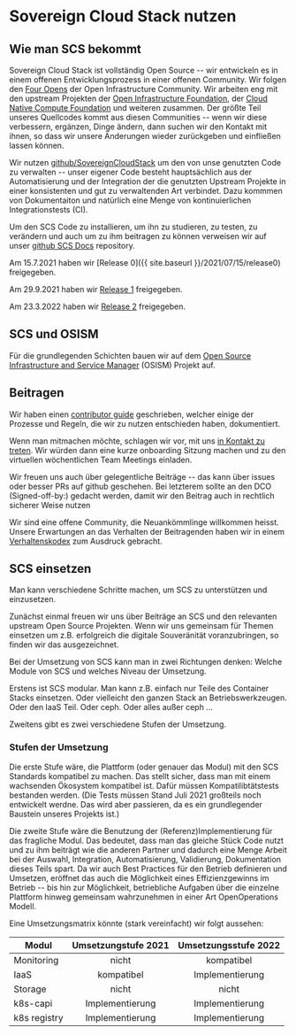 # Sovereign Cloud Stack nutzen

## Wie man SCS bekommt

Sovereign Cloud Stack ist vollständig Open Source -- wir entwickeln
es in einem offenen Entwicklungsprozess in einer offenen Community.
Wir folgen den
[Four Opens](https://openinfra.dev/four-opens/) der Open Infrastructure
Community. Wir arbeiten eng mit den upstream Projekten der
[Open Infrastructure Foundation](https://openinfra.dev/), der 
[Cloud Native Compute Foundation](https://cncf.io/) und weiteren
zusammen. Der größte Teil unseres Quellcodes kommt aus diesen
Communities -- wenn wir diese verbessern, ergänzen, Dinge
ändern, dann suchen wir den Kontakt mit ihnen, so dass wir
unsere Änderungen wieder zurückgeben und einfließen lassen können.

Wir nutzen [github/SovereignCloudStack](https://github.com/SovereignCloudStack/) um
den von unse genutzten Code zu verwalten -- unser eigener Code
besteht hauptsächlich aus der Automatisierung und der
Integration der die genutzten Upstream Projekte in einer
konsistenten und gut zu verwaltenden Art verbindet.
Dazu kommmen von Dokumentaiton und natürlich eine Menge
von kontinuierlichen Integrationstests (CI).

Um den SCS Code zu installieren, um ihn zu studieren, zu testen,
zu verändern und auch um zu ihm beitragen zu können verweisen wir
auf unser
[github SCS Docs](https://github.com/SovereignCloudStack/Docs/)
repository.

Am 15.7.2021 haben wir [Release 0]({{ site.baseurl }}/2021/07/15/release0) freigegeben.

Am 29.9.2021 haben wir [Release 1](https://github.com/SovereignCloudStack/Docs/blob/main/Release-Notes/Release1.md) freigegeben.

Am 23.3.2022 haben wir [Release 2](https://github.com/SovereignCloudStack/Docs/blob/main/Release-Notes/Release2.md) freigegeben.

## SCS und OSISM

Für die grundlegenden Schichten bauen wir auf dem
[Open Source Infrastructure and Service Manager](https://osism.tech/) (OSISM)
Projekt auf.

## Beitragen

Wir haben einen
[contributor guide](https://scs.community/docs/contributor/)
geschrieben, welcher einige der Prozesse und Regeln, die wir
zu nutzen entschieden haben, dokumentiert.

Wenn man mitmachen möchte, schlagen wir vor, mit uns
[in Kontakt zu treten](mailto:project@scs.sovereignit.de).
Wir würden dann eine kurze onboarding Sitzung machen und
zu den virtuellen wöchentlichen Team Meetings einladen.

Wir freuen uns auch über gelegentliche Beiträge -- das kann
über issues oder besser PRs auf github geschehen.
Bei letzterem sollte an den DCO (Signed-off-by:) gedacht werden,
damit wir den Beitrag auch in rechtlich sicherer Weise nutzen

Wir sind eine offene Community, die Neuankömmlinge willkommen heisst.
Unsere Erwartungen an das Verhalten der Beitragenden haben wir in einem
[Verhaltenskodex](https://github.com/SovereignCloudStack/Docs/blob/main/CODE-OF-CONDUCT.md)
zum Ausdruck gebracht.

## SCS einsetzen

Man kann verschiedene Schritte machen, um SCS zu unterstützen und einzusetzen.

Zunächst einmal freuen wir uns über Beiträge an SCS und den relevanten
upstream Open Source Projekten. Wenn wir uns gemeinsam für Themen
einsetzen um z.B. erfolgreich die digitale Souveränität voranzubringen,
so finden wir das ausgezeichnet.

Bei der Umsetzung von SCS kann man in zwei Richtungen denken:
Welche Module von SCS und welches Niveau der Umsetzung.

Erstens ist SCS modular. Man kann z.B. einfach nur Teile des Container
Stacks einsetzen. Oder vielleicht den ganzen Stack an Betriebswerkzeugen.
Oder den IaaS Teil. Oder ceph. Oder alles außer ceph ...

Zweitens gibt es zwei verschiedene Stufen der Umsetzung.

### Stufen der Umsetzung

Die erste Stufe wäre, die Plattform (oder genauer das Modul) mit den
SCS Standards kompatibel zu machen. Das stellt sicher, dass man mit
einem wachsenden Ökosystem kompatibel ist. Dafür müssen Kompatilibtätstests
bestanden werden. (Die Tests müssen Stand Juli 2021 großteils noch entwickelt
werdne. Das wird aber passieren, da es ein grundlegender Baustein unseres
Projekts ist.)

Die zweite Stufe wäre die Benutzung der (Referenz)Implementierung für
das fragliche Modul. Das bedeutet, dass man das gleiche Stück Code
nutzt und zu ihm beiträgt wie die anderen Partner und dadurch eine Menge
Arbeit bei der Auswahl, Integration, Automatisierung, Validierung,
Dokumentation dieses Teils spart. Da wir auch Best Practices für
den Betrieb definieren und Umsetzen, eröffnet das auch die Möglichkeit
eines Effizienzgewinns im Betrieb -- bis hin zur Möglichkeit, betriebliche
Aufgaben über die einzelne Plattform hinweg gemeinsam wahrzunehmen
in einer Art OpenOperations Modell.

Eine Umsetzungsmatrix könnte (stark vereinfacht) wir folgt aussehen:

<div class="table-responsive" markdown="1">

| Modul        | Umsetzungstufe 2021 | Umsetzungsstufe 2022 |
|--------------|:-------------------:|:--------------------:|
| Monitoring   |     nicht           |  kompatibel          |
| IaaS         |     kompatibel      |  Implementierung     |
| Storage      |     nicht           |  nicht               |
| k8s-capi     |     Implementierung |  Implementierung     |
| k8s registry |     Implementierung |  Implementierung     |

</div>
